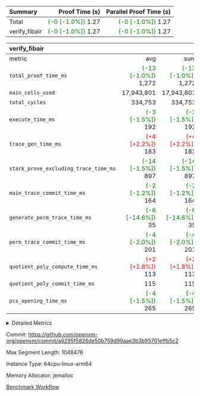 | Summary | Proof Time (s) | Parallel Proof Time (s) |
|:---|---:|---:|
| Total | <span style='color: green'>(-0 [-1.0%])</span> 1.27 | <span style='color: green'>(-0 [-1.0%])</span> 1.27 |
| verify_fibair | <span style='color: green'>(-0 [-1.0%])</span> 1.27 | <span style='color: green'>(-0 [-1.0%])</span> 1.27 |


| verify_fibair |||||
|:---|---:|---:|---:|---:|
|metric|avg|sum|max|min|
| `total_proof_time_ms ` | <span style='color: green'>(-13 [-1.0%])</span> 1,272 | <span style='color: green'>(-13 [-1.0%])</span> 1,272 | <span style='color: green'>(-13 [-1.0%])</span> 1,272 | <span style='color: green'>(-13 [-1.0%])</span> 1,272 |
| `main_cells_used     ` |  17,943,801 |  17,943,801 |  17,943,801 |  17,943,801 |
| `total_cycles        ` |  334,753 |  334,753 |  334,753 |  334,753 |
| `execute_time_ms     ` | <span style='color: green'>(-3 [-1.5%])</span> 192 | <span style='color: green'>(-3 [-1.5%])</span> 192 | <span style='color: green'>(-3 [-1.5%])</span> 192 | <span style='color: green'>(-3 [-1.5%])</span> 192 |
| `trace_gen_time_ms   ` | <span style='color: red'>(+4 [+2.2%])</span> 183 | <span style='color: red'>(+4 [+2.2%])</span> 183 | <span style='color: red'>(+4 [+2.2%])</span> 183 | <span style='color: red'>(+4 [+2.2%])</span> 183 |
| `stark_prove_excluding_trace_time_ms` | <span style='color: green'>(-14 [-1.5%])</span> 897 | <span style='color: green'>(-14 [-1.5%])</span> 897 | <span style='color: green'>(-14 [-1.5%])</span> 897 | <span style='color: green'>(-14 [-1.5%])</span> 897 |
| `main_trace_commit_time_ms` | <span style='color: green'>(-2 [-1.2%])</span> 164 | <span style='color: green'>(-2 [-1.2%])</span> 164 | <span style='color: green'>(-2 [-1.2%])</span> 164 | <span style='color: green'>(-2 [-1.2%])</span> 164 |
| `generate_perm_trace_time_ms` | <span style='color: green'>(-6 [-14.6%])</span> 35 | <span style='color: green'>(-6 [-14.6%])</span> 35 | <span style='color: green'>(-6 [-14.6%])</span> 35 | <span style='color: green'>(-6 [-14.6%])</span> 35 |
| `perm_trace_commit_time_ms` | <span style='color: green'>(-4 [-2.0%])</span> 201 | <span style='color: green'>(-4 [-2.0%])</span> 201 | <span style='color: green'>(-4 [-2.0%])</span> 201 | <span style='color: green'>(-4 [-2.0%])</span> 201 |
| `quotient_poly_compute_time_ms` | <span style='color: red'>(+2 [+1.8%])</span> 113 | <span style='color: red'>(+2 [+1.8%])</span> 113 | <span style='color: red'>(+2 [+1.8%])</span> 113 | <span style='color: red'>(+2 [+1.8%])</span> 113 |
| `quotient_poly_commit_time_ms` |  115 |  115 |  115 |  115 |
| `pcs_opening_time_ms ` | <span style='color: green'>(-4 [-1.5%])</span> 265 | <span style='color: green'>(-4 [-1.5%])</span> 265 | <span style='color: green'>(-4 [-1.5%])</span> 265 | <span style='color: green'>(-4 [-1.5%])</span> 265 |



<details>
<summary>Detailed Metrics</summary>

|  | verify_program_compile_ms | total_cells | stark_prove_excluding_trace_time_ms | quotient_poly_compute_time_ms | quotient_poly_commit_time_ms | perm_trace_commit_time_ms | pcs_opening_time_ms | main_trace_commit_time_ms |
| --- | --- | --- | --- | --- | --- | --- | --- |
|  | 7 | 65,536 | 39 | 2 | 7 | 0 | 21 | 7 | 

| air_name | rows | quotient_deg | main_cols | interactions | constraints | cells |
| --- | --- | --- | --- | --- | --- | --- |
| AccessAdapterAir<2> |  | 2 |  | 5 | 12 |  | 
| AccessAdapterAir<4> |  | 2 |  | 5 | 12 |  | 
| AccessAdapterAir<8> |  | 2 |  | 5 | 12 |  | 
| FibonacciAir | 32,768 | 1 | 2 |  | 5 | 65,536 | 
| FriReducedOpeningAir |  | 2 |  | 39 | 71 |  | 
| JalRangeCheckAir |  | 2 |  | 9 | 14 |  | 
| NativePoseidon2Air<BabyBearParameters>, 1> |  | 2 |  | 136 | 571 |  | 
| PhantomAir |  | 2 |  | 3 | 5 |  | 
| ProgramAir |  | 1 |  | 1 | 4 |  | 
| VariableRangeCheckerAir |  | 1 |  | 1 | 4 |  | 
| VmAirWrapper<AluNativeAdapterAir, FieldArithmeticCoreAir> |  | 2 |  | 15 | 27 |  | 
| VmAirWrapper<BranchNativeAdapterAir, BranchEqualCoreAir<1> |  | 2 |  | 11 | 25 |  | 
| VmAirWrapper<NativeAdapterAir<2, 0>, PublicValuesCoreAir> |  | 2 |  | 11 | 29 |  | 
| VmAirWrapper<NativeLoadStoreAdapterAir<1>, NativeLoadStoreCoreAir<1> |  | 2 |  | 15 | 20 |  | 
| VmAirWrapper<NativeLoadStoreAdapterAir<4>, NativeLoadStoreCoreAir<4> |  | 2 |  | 15 | 20 |  | 
| VmAirWrapper<NativeVectorizedAdapterAir<4>, FieldExtensionCoreAir> |  | 2 |  | 15 | 27 |  | 
| VmConnectorAir |  | 2 |  | 5 | 10 |  | 
| VolatileBoundaryAir |  | 2 |  | 4 | 17 |  | 

| group | trace_gen_time_ms | total_proof_time_ms | total_cycles | total_cells | stark_prove_excluding_trace_time_ms | quotient_poly_compute_time_ms | quotient_poly_commit_time_ms | perm_trace_commit_time_ms | pcs_opening_time_ms | main_trace_commit_time_ms | main_cells_used | generate_perm_trace_time_ms | execute_time_ms |
| --- | --- | --- | --- | --- | --- | --- | --- | --- | --- | --- | --- | --- | --- |
| verify_fibair | 183 | 1,272 | 334,753 | 61,917,354 | 897 | 113 | 115 | 201 | 265 | 164 | 17,943,801 | 35 | 192 | 

| group | air_name | rows | prep_cols | perm_cols | main_cols | cells |
| --- | --- | --- | --- | --- | --- | --- |
| verify_fibair | AccessAdapterAir<2> | 131,072 |  | 16 | 11 | 3,538,944 | 
| verify_fibair | AccessAdapterAir<4> | 65,536 |  | 16 | 13 | 1,900,544 | 
| verify_fibair | AccessAdapterAir<8> | 128 |  | 16 | 17 | 4,224 | 
| verify_fibair | FriReducedOpeningAir | 2,048 |  | 84 | 27 | 227,328 | 
| verify_fibair | JalRangeCheckAir | 32,768 |  | 28 | 12 | 1,310,720 | 
| verify_fibair | NativePoseidon2Air<BabyBearParameters>, 1> | 32,768 |  | 312 | 399 | 23,298,048 | 
| verify_fibair | PhantomAir | 16,384 |  | 12 | 6 | 294,912 | 
| verify_fibair | ProgramAir | 8,192 |  | 8 | 10 | 147,456 | 
| verify_fibair | VariableRangeCheckerAir | 262,144 | 2 | 8 | 1 | 2,359,296 | 
| verify_fibair | VmAirWrapper<AluNativeAdapterAir, FieldArithmeticCoreAir> | 262,144 |  | 36 | 29 | 17,039,360 | 
| verify_fibair | VmAirWrapper<BranchNativeAdapterAir, BranchEqualCoreAir<1> | 32,768 |  | 28 | 23 | 1,671,168 | 
| verify_fibair | VmAirWrapper<NativeLoadStoreAdapterAir<1>, NativeLoadStoreCoreAir<1> | 65,536 |  | 40 | 21 | 3,997,696 | 
| verify_fibair | VmAirWrapper<NativeLoadStoreAdapterAir<4>, NativeLoadStoreCoreAir<4> | 32,768 |  | 40 | 27 | 2,195,456 | 
| verify_fibair | VmAirWrapper<NativeVectorizedAdapterAir<4>, FieldExtensionCoreAir> | 32,768 |  | 36 | 38 | 2,424,832 | 
| verify_fibair | VmConnectorAir | 2 | 1 | 16 | 5 | 42 | 
| verify_fibair | VolatileBoundaryAir | 65,536 |  | 12 | 11 | 1,507,328 | 

</details>


Commit: https://github.com/openvm-org/openvm/commit/a6295f5826de50b759d99aae3b3b95701effb5c2

Max Segment Length: 1048476

Instance Type: 64cpu-linux-arm64

Memory Allocator: jemalloc

[Benchmark Workflow](https://github.com/openvm-org/openvm/actions/runs/13825385816)
